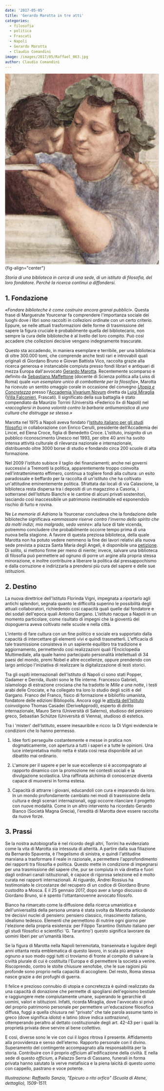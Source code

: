 ```yaml
---
date: '2017-05-05'
title: 'Gerardo Marotta in tre atti'
categories:
  - filosofia
  - politica
  - Frascati
  - Napoli
  - Gerardo Marotta
  - Claudio Comandini
image: /images/2017/05/Raffael_063.jpg
author: Claudio Comandini
---
```


![](images/Marotta_Raffael.jpg){fig-align="center"}

*Storia di una biblioteca in cerca di una sede, di un istituto di filosofia, del loro fondatore. Perché la ricerca continui a diffondersi.*

## 1. Fondazione

*«Fondare biblioteche è come costruire ancora granai pubblici»*. Questa frase di Marguerute Yourcenar fa comprendere l'importanza sociale dei luoghi dove i libri sono raccolti in collezioni ordinate con un certo criterio. Eppure, se nelle attuali trasformazioni delle forme di trasmissione del sapere la figura cruciale è probabilmente quella del bibliotecario, non sempre la cura delle biblioteche è al livello del loro compito. Può così accadere che collezioni decisive vengano indegnamente trascurate.

Questo sta accadendo, in maniera esemplare e terribile, per una biblioteca di oltre 300.000 tomi, che comprende anche testi rari e introvabili quali originali di Giordano Bruno e Giovan Battista Vico, raccolta grazie alla ricerca generosa e instancabile compiuta presso fondi librari e antiquari di mezza Europa dall'avvocato [Gerardo Marotta](https://it.wikipedia.org/wiki/Gerardo_Marotta). Recentemente scomparso e definito da [Sebastiano Maffettone](http://www.ilsole24ore.com/art/commenti-e-idee/2017-01-26/gerardo-marotta-filosofo-napoli-204830.shtml?uuid=AE0E2gI) (docente di Scienza politica alla Luiss di Roma) quale *«un esemplare unico di combattente per la filosofia»*, Marotta ha ricevuto un sentito omaggio corale in occasione del convegno [*Utopia e Concretezza*](http://www.iisf.it/pdfsito/locandine/27%20aprile%202017%20-%20Frascati.pdf) presso l'[Accademia Vivarium Novum](https://vivariumnovum.net) diretta da [Luigi Miraglia](https://it.wikipedia.org/wiki/Luigi_Miraglia_(latinista)) ([Villa Falconieri](https://it.wikipedia.org/wiki/Villa_Falconieri), Frascati). Il significato della sua battaglia è stato compendiato da Maurizio Torrini (Università «Federico II» di Napoli) nel «*raccogliersi in buona volontà contro la barbarie antiumanistica di una cultura che distrugge se stessa.»*

Marotta nel 1975 a Napoli aveva fondato l'[Istituto italiano per gli studi filosofici](http://www.iisf.it) in collaborazione con Enrico Cerulli, presidente dell'Accademia dei Lincei, ed Elena Croce, figlia di Benedetto Croce. L'istituto, insignito di un pubblico riconoscimento Unesco nel 1993, per oltre 40 anni ha svolto intensa attività culturale di rilevanza nazionale e internazionale, distribuendo oltre 3000 borse di studio e fondando circa 200 scuole di alta formazione.

Nel 2009 l'istituto subisce il taglio dei finanziamenti; anche nei governi successivi a Tremonti la politica, apparentemente troppo coinvolta nell'intrattenimento effimero, continua a togliere fondi alla cultura: un esito paradossale e beffardo per la raccolta di un'istituto che ha coltivato un'attitudine eminentemente politica. Sfrattata dai locali di via Calascione, la biblioteca resta dispersa tra i depositi di un magazzino a Casoria, i sotterranei dell'Istituto Bianchi e le cantine di alcuni privati sostenitori, lasciando così inaccessibile un patrimonio inestimabile ed esponendolo rischio di furto e rovina.

Ne *Le memorie di Adriano* la Yourcenar concludeva che la fondazione delle biblioteche significava *«ammassare riserve contro l'inverno dello spirito che da molti indizi, mio malgrado, vedo venire»*: alla luce di tale vicenda, potremmo concludere che probabilmente occorre tempo prima di una nuova bella stagione. A favore di questa preziosa biblioteca, della quale Marotta non ha potuto vedere nemmeno la fine dei lavori relativi alla nuova sede prevista a piazza Santa Maria degli Angeli, è disponibile una [petizione](https://www.change.org/p/firma-anche-tu-per-salvare-la-biblioteca-dell-istituto-italiano-per-gli-studi-filosofici). Di solito, si mettono firme per meno di niente; invece, salvare una biblioteca di filosofia può permettere ad ognuno di porre un argine alla propria stessa minorazione, e inoltre contribuire a liberare la politica dal pressappochismo e dalla corruzione e indirizzarla a prendersi più cura del sapere e delle sue istituzioni.

## 2. Destino

La nuova direttrice dell'Istituto Florinda Vigni, impegnata a riportarlo agli antichi splendori, segnala quanto le difficoltà superino le possibilità degli attuali collaboratori, richiedendo così capacità quali quelle dal fondatore e dei sodali dell'epoca quali Antonio Gargano. L'istituto nacque a Napoli in un momento particolare, come risultato di impegni che la gioventù del dopoguerra aveva coltivato nelle scuole e nella città.

L'intento di fare cultura con un fine politico e sociale era supportato dalla capacità di intercettare gli elementi vivi e quindi trasmetterli. L'efficacia di tale trasmissione consisteva in un sapiente equilibro tra tradizione e aggiornamento, permettendo così realizzazioni quali l'Enciclopedia Multimediale, alla quale hanno partecipato personalità intellettuali di 34 paesi del mondo, premi Nobel e altre eccellenze, oppure prendendo con largo anticipo l'iniziativa di realizzare la digitalizzazione di testi storici.

Tra gli ospiti internazionali dell'Istituto di Napoli ci sono stati Popper, Gadamer e Derrida, illustri sono le file interne. Francesco Gabrieli, islamologo di estrazione crociana che ha tradotto le *Mille e una notte*, i testi arabi delle Crociate, e ha collegato tra loro lo studio degli sciiti e del Gargano. Franco del Franco, fisico di formazione e bibliofilo umanista, fondatore delle edizioni Bibliopolis. Ancora oggi le [attività dell'Istituto](http://www.iisf.it/programma/indicep.htm) coinvolgono Thomas Casadei (DeriveApprodi), esperto di diritto internazionale, Mauro Serra (Università di Salerno), studioso del pensiero greco, Sebastian Schütze (Università di Vienna), studioso di estetica.

Tra i 'misteri' dell'Istituto, essere inesauribile e ricco: la Di Vigni evidenzia le condizioni che lo hanno permesso.

1.  Idee forti perseguite costantemente e messe in pratica non dogmaticamente, con apertura a tutti i saperi e a tutte le opinioni. Una luce interpretativa molto netta è stata così resa disponibile ad un dibattito mai ordinario.

2.  L'amore per il sapere e per le sue eccellenze si è accompagnato al rapporto dinamico con la promozione nei contesti sociali e la divulgazione scolastica. Una raffinata alchimia di conoscenze diventa capace di muoversi in forma estesa.

3.  Capacità di attrarre i giovani, educandoli con cura e imparando da loro. In un mondo profondamente cambiato nei modi di trasmissione della cultura e degli scenari internazionali, oggi occorre rilanciare il progetto con nuove modalità. Come in un altro intervento ha ricordato Gerardo Bianco (Società Magna Grecia), l'eredità di Marotta deve essere raccolta da nuove forze.

## 3. Prassi

Se la nostra autobiografia è nel ricordo degli altri, Torrini ha evidenziato come la vita di Marotta sia intessuta di alterità. A partire dalla sua filiazione da Bernardo Spaventa, è l'hegelismo di sinistra, e quindi l'attitudine marxiana a trasformare il reale in razionale, a permettere l'approfondimento dei rapporti tra filosofia e politica. Questo mette in condizione di impegnarsi per una trasmissione del sapere che, pur se compiuta in via diretta e fuori dagli ordinari canali istituzionali, è capace di rigorosa selezione ed è molto curata nei rapporti internazionali. Al riguardo, Andrei Rossius ha testimoniato le circostanze del recupero di un codice di Giordano Bruno custodito a Mosca. E il 25 gennaio 2017, dopo aver a lungo discusso di Giordano Bruno, si è spento l'ottantanovenne avvocato filosofo.

Bianco ha rimarcato come la diffusione della ricerca umanistica e dell'universalità della persona umana è stata svolta da Marotta articolando tre decisivi nuclei di pensiero: pensiero classico, rinascimento italiano, idealismo tedesco. Elementi che permettono di nutrire ogni giorno per l'elezione della propria esistenza: per Filippo Tarantino (Istituto italiano per gli studi filosofici e scientifici 'G. Tarantino') questo significa lavorare da uomini liberi per un'umanità libera.

Se la figura di Marotta nella Napoli terremotata, transennata e lugubre degli anni ottanta resta emblematica di questo lavoro, in scala più ampia e ognuno a suo modo oggi tutti ci troviamo di fronte al compito di salvare la civiltà plurale di cui è costituita l'Europa e di permettere la società a venire. Riscoprendo, contro le stolte chiusure xenofobe, che le sue ragioni più profonde sono proprio nella capacità di accogliere. Del resto, Roma stessa nasce grazie a dei profughi di guerra.

Il felice e prezioso connubio di utopia e concretezza è quindi realizzato da una capacità di donazione che permette di spogliarsi dell'egoismo bestiale e raggiungere mete compiutamente umane, superando le gerarchie di uomini, valori e istituzioni. Infatti, ricorda Miraglia, dove l'avvocato si privò del proprio patrimonio personale per permettere un'educazione filosofica diffusa, fuggì a quella chiusura nel "privato" che tale parola assume tanto in greco (dove significa *idiota*) e latino (dove indica *sottrazione*), ottemperando peraltro al dettato costituzionale degli art. 42-43 per i quali la proprietà privata deve servire al bene collettivo.

E così, diverse sono le vie con cui il *logos* ritrova il presente. Affidamento alla provvidenza e senso dell'eterno. Rapporto personale con il divino. Superamento del contingente accompagnato alla responsabilità per la storia. Contribuire con il proprio *officium* all'edificazione della civiltà. E nella sede di questo *officium*, a Palazzo Serra di Cassano, funerali in forma privata hanno salutato la verve metafisica e la piena laicità di questo uomo con cappello, pastrano e voce potente.

*Illustrazione: Raffaello Sanzio, "Epicuro o rito orfico" (Scuola di Atene, dettaglio), 1509-1511.*
